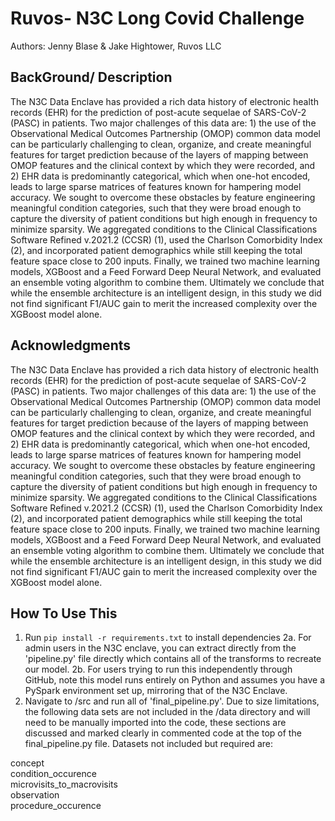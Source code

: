 Ruvos- N3C Long Covid Challenge
==============================
Authors: Jenny Blase & Jake Hightower, Ruvos LLC


BackGround/ Description
-----------------------

The N3C Data Enclave has provided a rich data history of electronic health records (EHR) for the prediction of post-acute sequelae of SARS-CoV-2 (PASC) in patients. Two major challenges of this data are: 1) the use of the Observational Medical Outcomes Partnership (OMOP) common data model can be particularly challenging to clean, organize, and create meaningful features for target prediction because of the layers of mapping between OMOP features and the clinical context by which they were recorded, and 2) EHR data is predominantly categorical, which when one-hot encoded, leads to large sparse matrices of features known for hampering model accuracy. We sought to overcome these obstacles by feature engineering meaningful condition categories, such that they were broad enough to capture the diversity of patient conditions but high enough in frequency to minimize sparsity. We aggregated conditions to the Clinical Classifications Software Refined v.2021.2 (CCSR) (1), used the Charlson Comorbidity Index (2), and incorporated patient demographics while still keeping the total feature space close to 200 inputs. Finally, we trained two machine learning models, XGBoost and a Feed Forward Deep Neural Network, and evaluated an ensemble voting algorithm to combine them. Ultimately we conclude that while the ensemble architecture is an intelligent design, in this study we did not find significant F1/AUC gain to merit the increased complexity over the XGBoost model alone.


Acknowledgments
---------------
The N3C Data Enclave has provided a rich data history of electronic health records (EHR) for the prediction of post-acute sequelae of SARS-CoV-2 (PASC) in patients. Two major challenges of this data are: 1) the use of the Observational Medical Outcomes Partnership (OMOP) common data model can be particularly challenging to clean, organize, and create meaningful features for target prediction because of the layers of mapping between OMOP features and the clinical context by which they were recorded, and 2) EHR data is predominantly categorical, which when one-hot encoded, leads to large sparse matrices of features known for hampering model accuracy. We sought to overcome these obstacles by feature engineering meaningful condition categories, such that they were broad enough to capture the diversity of patient conditions but high enough in frequency to minimize sparsity. We aggregated conditions to the Clinical Classifications Software Refined v.2021.2 (CCSR) (1), used the Charlson Comorbidity Index (2), and incorporated patient demographics while still keeping the total feature space close to 200 inputs. Finally, we trained two machine learning models, XGBoost and a Feed Forward Deep Neural Network, and evaluated an ensemble voting algorithm to combine them. Ultimately we conclude that while the ensemble architecture is an intelligent design, in this study we did not find significant F1/AUC gain to merit the increased complexity over the XGBoost model alone.

How To Use This
---------------

1. Run `pip install -r requirements.txt` to install dependencies
2a. For admin users in the N3C enclave, you can extract directly from the 'pipeline.py' file directly which contains all of the transforms to recreate our model.
2b. For users trying to run this independently through GitHub, note this model runs entirely on Python and assumes you have a PySpark environment set up, mirroring that of the N3C Enclave.
3. Navigate to /src and run all of 'final_pipeline.py'. Due to size limitations, the following data sets are not included in the /data directory and will need to be manually imported into the code, these sections are discussed and marked clearly in commented code at the top of the final_pipeline.py file. Datasets not included but required are:
                     
concept                       
condition_occurence           
microvisits_to_macrovisits    
observation                   
procedure_occurence           
 
